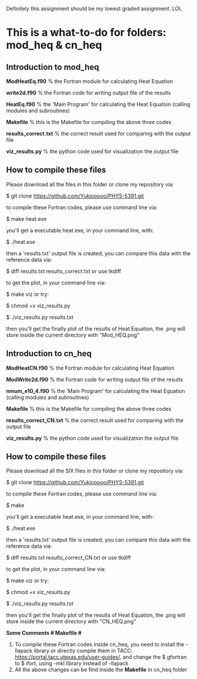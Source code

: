 Definitely this assignment should be my lowest graded assignment. LOL

# This is a what-to-do for folders: mod_heq & cn_heq 

## Introduction to mod_heq

**ModHeatEq.f90** % the Fortran module for calculating Heat Equation

**write2d.f90** % the Fortran code for writing output file of the results

**HeatEq.f90** % the 'Main Program' for calculating the Heat Equation (calling modules and subroutines)

**Makefile** % this is the Makefile for compiling the above three codes

**results_correct.txt** % the correct result used for comparing with the output file

**viz_results.py** % the python code used for visualization the output file

## How to compile these files
Please download all the files in this folder or clone my repository via:

$ git clone https://github.com/Yukiooooo/PHYS-5391.git

to compile these Fortran codes, please use command line via:

$ make heat.exe 

you'll get a executable heat.exe, in your command line, with:

$ ./heat.exe 

then a 'results.txt' output file is created, you can compare this data with the reference data via:

$ diff results.txt results_correct.txt or use tkdiff
  
to get the plot, in your command line via:

$ make viz or try:

$ chmod +x viz_results.py 

$ ./viz_results.py results.txt

then you'll get the finally plot of the results of Heat Equation, the .png will store inside the current directory with "Mod_HEQ.png"

## Introduction to cn_heq

**ModHeatCN.f90** % the Fortran module for calculating Heat Equation

**ModWrite2d.f90** % the Fortran code for writing output file of the results

**nmum_e10_4.f90** % the 'Main Program' for calculating the Heat Equation (calling modules and subroutines)

**Makefile** % this is the Makefile for compiling the above three codes

**results_correct_CN.txt** % the correct result used for comparing with the output file

**viz_results.py** % the python code used for visualization the output file

## How to compile these files
Please download all the SIX files in this folder or clone my repository via:

$ git clone https://github.com/Yukiooooo/PHYS-5391.git

to compile these Fortran codes, please use command line via:

$ make 

you'll get a executable heat.exe, in your command line, with:

$ ./heat.exe 

then a 'results.txt' output file is created, you can compare this data with the reference data via:

$ diff results.txt results_correct_CN.txt or use tkdiff
  
to get the plot, in your command line via:

$ make viz or try:

$ chmod +x viz_results.py 

$ ./viz_results.py results.txt

then you'll get the finally plot of the results of Heat Equation, the .png will store inside the current directory with "CN_HEQ.png"

__Some Comments # Makefile #__

1. To compile these Fortran codes inside cn_heq, you need to install the -llapack library or directly compile them in TACC: https://portal.tacc.utexas.edu/user-guides/, and change the $ gfortran to $ ifort, using -mkl library instead of -llapack
2. All the above changes can be find inside the **Makefile** in cn_heq folder

